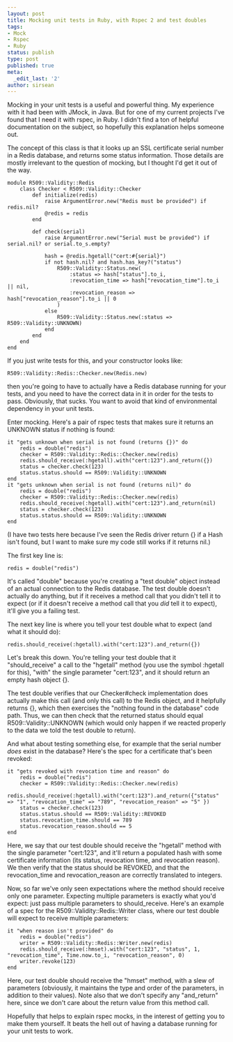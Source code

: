 ```yaml
---
layout: post
title: Mocking unit tests in Ruby, with Rspec 2 and test doubles
tags:
- Mock
- Rspec
- Ruby
status: publish
type: post
published: true
meta:
  _edit_last: '2'
author: sirsean
---
```

Mocking in your unit tests is a useful and powerful thing. My experience with it had been with JMock, in Java. But for one of my current projects I've found that I need it with rspec, in Ruby. I didn't find a ton of helpful documentation on the subject, so hopefully this explanation helps someone out.

The concept of this class is that it looks up an SSL certificate serial number in a Redis database, and returns some status information. Those details are mostly irrelevant to the question of mocking, but I thought I'd get it out of the way.

    module R509::Validity::Redis
        class Checker < R509::Validity::Checker
            def initialize(redis)
                raise ArgumentError.new("Redis must be provided") if redis.nil?
                @redis = redis
            end

            def check(serial)
                raise ArgumentError.new("Serial must be provided") if serial.nil? or serial.to_s.empty?

                hash = @redis.hgetall("cert:#{serial}")
                if not hash.nil? and hash.has_key?("status")
                    R509::Validity::Status.new(
                        :status => hash["status"].to_i,
                        :revocation_time => hash["revocation_time"].to_i || nil,
                        :revocation_reason => hash["revocation_reason"].to_i || 0
                    )
                else
                    R509::Validity::Status.new(:status => R509::Validity::UNKNOWN)
                end
            end
        end
    end

If you just write tests for this, and your constructor looks like:

    R509::Validity::Redis::Checker.new(Redis.new)

then you're going to have to actually have a Redis database running for your tests, and you need to have the correct data in it in order for the tests to pass. Obviously, that sucks. You want to avoid that kind of environmental dependency in your unit tests.

Enter mocking. Here's a pair of rspec tests that makes sure it returns an UNKNOWN status if nothing is found:

    it "gets unknown when serial is not found (returns {})" do
        redis = double("redis")
        checker = R509::Validity::Redis::Checker.new(redis)
        redis.should_receive(:hgetall).with("cert:123").and_return({})
        status = checker.check(123)
        status.status.should == R509::Validity::UNKNOWN
    end
    it "gets unknown when serial is not found (returns nil)" do
        redis = double("redis")
        checker = R509::Validity::Redis::Checker.new(redis)
        redis.should_receive(:hgetall).with("cert:123").and_return(nil)
        status = checker.check(123)
        status.status.should == R509::Validity::UNKNOWN
    end

(I have two tests here because I've seen the Redis driver return {} if a Hash isn't found, but I want to make sure my code still works if it returns nil.)

The first key line is:

    redis = double("redis")

It's called "double" because you're creating a "test double" object instead of an actual connection to the Redis database. The test double doesn't actually do anything, but if it receives a method call that you didn't tell it to expect (or if it doesn't receive a method call that you _did_ tell it to expect), it'll give you a failing test.

The next key line is where you tell your test double what to expect (and what it should do):

    redis.should_receive(:hgetall).with("cert:123").and_return({})

Let's break this down. You're telling your test double that it "should_receive" a call to the "hgetall" method (you use the symbol :hgetall for this), "with" the single parameter "cert:123", and it should return an empty hash object {}.

The test double verifies that our Checker#check implementation does actually make this call (and only this call) to the Redis object, and it helpfully returns {}, which then exercises the "nothing found in the database" code path. Thus, we can then check that the returned status should equal R509::Validity::UNKNOWN (which would only happen if we reacted properly to the data we told the test double to return).

And what about testing something else, for example that the serial number _does_ exist in the database? Here's the spec for a certificate that's been revoked:

    it "gets revoked with revocation time and reason" do
        redis = double("redis")
        checker = R509::Validity::Redis::Checker.new(redis)
        redis.should_receive(:hgetall).with("cert:123").and_return({"status" => "1", "revocation_time" => "789", "revocation_reason" => "5" })
        status = checker.check(123)
        status.status.should == R509::Validity::REVOKED
        status.revocation_time.should == 789
        status.revocation_reason.should == 5
    end

Here, we say that our test double should receive the "hgetall" method with the single parameter "cert:123", and it'll return a populated hash with some certificate information (its status, revocation time, and revocation reason). We then verify that the status should be REVOKED, and that the revocation_time and revocation_reason are correctly translated to integers.

Now, so far we've only seen expectations where the method should receive only one parameter. Expecting multiple parameters is exactly what you'd expect: just pass multiple parameters to should_receive. Here's an example of a spec for the R509::Validity::Redis::Writer class, where our test double will expect to receive multiple parameters:

    it "when reason isn't provided" do
        redis = double("redis")
        writer = R509::Validity::Redis::Writer.new(redis)
        redis.should_receive(:hmset).with("cert:123", "status", 1, "revocation_time", Time.now.to_i, "revocation_reason", 0)
        writer.revoke(123)
    end

Here, our test double should receive the "hmset" method, with a slew of parameters (obviously, it maintains the type and order of the parameters, in addition to their values). Note also that we don't specify any "and_return" here, since we don't care about the return value from this method call.

Hopefully that helps to explain rspec mocks, in the interest of getting you to make them yourself. It beats the hell out of having a database running for your unit tests to work.
